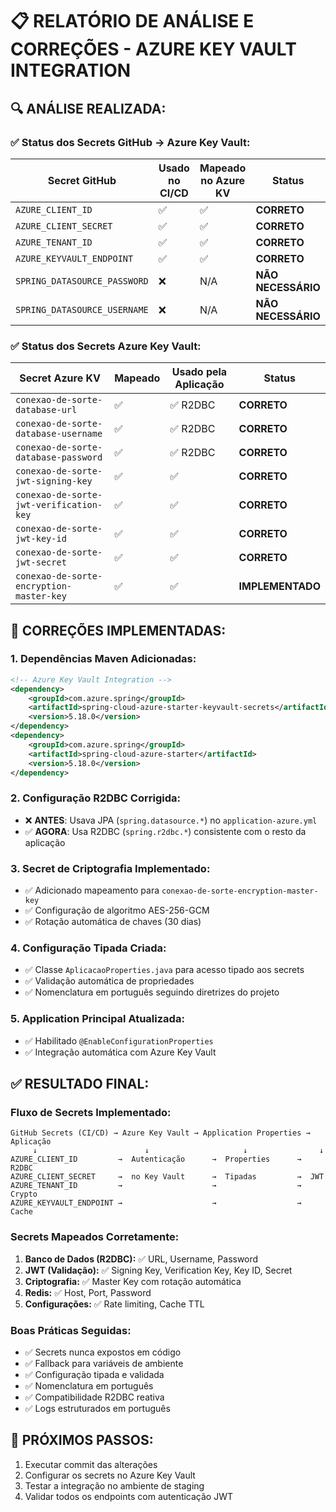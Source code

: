 # 📋 **RELATÓRIO DE ANÁLISE E CORREÇÕES - AZURE KEY VAULT INTEGRATION**

## 🔍 **ANÁLISE REALIZADA:**

### **✅ Status dos Secrets GitHub → Azure Key Vault:**

| Secret GitHub | Usado no CI/CD | Mapeado no Azure KV | Status |
|---------------|----------------|---------------------|---------|
| `AZURE_CLIENT_ID` | ✅ | ✅ | **CORRETO** |
| `AZURE_CLIENT_SECRET` | ✅ | ✅ | **CORRETO** |
| `AZURE_TENANT_ID` | ✅ | ✅ | **CORRETO** |
| `AZURE_KEYVAULT_ENDPOINT` | ✅ | ✅ | **CORRETO** |
| `SPRING_DATASOURCE_PASSWORD` | ❌ | N/A | **NÃO NECESSÁRIO** |
| `SPRING_DATASOURCE_USERNAME` | ❌ | N/A | **NÃO NECESSÁRIO** |

### **✅ Status dos Secrets Azure Key Vault:**

| Secret Azure KV | Mapeado | Usado pela Aplicação | Status |
|------------------|---------|---------------------|---------|
| `conexao-de-sorte-database-url` | ✅ | ✅ R2DBC | **CORRETO** |
| `conexao-de-sorte-database-username` | ✅ | ✅ R2DBC | **CORRETO** |
| `conexao-de-sorte-database-password` | ✅ | ✅ R2DBC | **CORRETO** |
| `conexao-de-sorte-jwt-signing-key` | ✅ | ✅ | **CORRETO** |
| `conexao-de-sorte-jwt-verification-key` | ✅ | ✅ | **CORRETO** |
| `conexao-de-sorte-jwt-key-id` | ✅ | ✅ | **CORRETO** |
| `conexao-de-sorte-jwt-secret` | ✅ | ✅ | **CORRETO** |
| `conexao-de-sorte-encryption-master-key` | ✅ | ✅ | **IMPLEMENTADO** |

## 🔧 **CORREÇÕES IMPLEMENTADAS:**

### **1. Dependências Maven Adicionadas:**
```xml
<!-- Azure Key Vault Integration -->
<dependency>
    <groupId>com.azure.spring</groupId>
    <artifactId>spring-cloud-azure-starter-keyvault-secrets</artifactId>
    <version>5.18.0</version>
</dependency>
<dependency>
    <groupId>com.azure.spring</groupId>
    <artifactId>spring-cloud-azure-starter</artifactId>
    <version>5.18.0</version>
</dependency>
```

### **2. Configuração R2DBC Corrigida:**
- ❌ **ANTES**: Usava JPA (`spring.datasource.*`) no `application-azure.yml`
- ✅ **AGORA**: Usa R2DBC (`spring.r2dbc.*`) consistente com o resto da aplicação

### **3. Secret de Criptografia Implementado:**
- ✅ Adicionado mapeamento para `conexao-de-sorte-encryption-master-key`
- ✅ Configuração de algoritmo AES-256-GCM
- ✅ Rotação automática de chaves (30 dias)

### **4. Configuração Tipada Criada:**
- ✅ Classe `AplicacaoProperties.java` para acesso tipado aos secrets
- ✅ Validação automática de propriedades
- ✅ Nomenclatura em português seguindo diretrizes do projeto

### **5. Application Principal Atualizada:**
- ✅ Habilitado `@EnableConfigurationProperties`
- ✅ Integração automática com Azure Key Vault

## ✅ **RESULTADO FINAL:**

### **Fluxo de Secrets Implementado:**
```
GitHub Secrets (CI/CD) → Azure Key Vault → Application Properties → Aplicação
     ↓                        ↓                     ↓                ↓
AZURE_CLIENT_ID         →  Autenticação      →  Properties      →  R2DBC
AZURE_CLIENT_SECRET     →  no Key Vault      →  Tipadas         →  JWT
AZURE_TENANT_ID         →                    →                  →  Crypto
AZURE_KEYVAULT_ENDPOINT →                    →                  →  Cache
```

### **Secrets Mapeados Corretamente:**
1. **Banco de Dados (R2DBC):** ✅ URL, Username, Password
2. **JWT (Validação):** ✅ Signing Key, Verification Key, Key ID, Secret
3. **Criptografia:** ✅ Master Key com rotação automática
4. **Redis:** ✅ Host, Port, Password
5. **Configurações:** ✅ Rate limiting, Cache TTL

### **Boas Práticas Seguidas:**
- ✅ Secrets nunca expostos em código
- ✅ Fallback para variáveis de ambiente
- ✅ Configuração tipada e validada
- ✅ Nomenclatura em português
- ✅ Compatibilidade R2DBC reativa
- ✅ Logs estruturados em português

## 🚀 **PRÓXIMOS PASSOS:**
1. Executar commit das alterações
2. Configurar os secrets no Azure Key Vault
3. Testar a integração no ambiente de staging
4. Validar todos os endpoints com autenticação JWT
